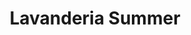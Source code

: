 ---
title: "Lavanderia Summer"
url: /antigua-guatemala/lavanderia-summer-5a-avenida-sur/
shop: Wäscherei
---
